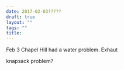 ```yaml
---
date: 2017-02-03?????
draft: true
layout: ""
tags: ""
title: 
---
```


Feb 3 Chapel Hill had a water problem.
Exhaut
<!--copy from group chat-->
knapsack problem?
